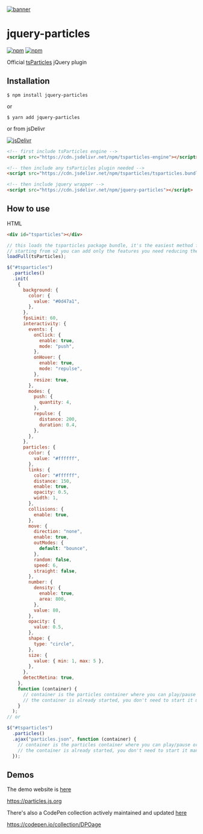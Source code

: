 [![banner](https://particles.js.org/images/banner2.png)](https://particles.js.org)

# jquery-particles

[![npm](https://img.shields.io/npm/v/jquery-particles)](https://www.npmjs.com/package/jquery-particles) [![npm](https://img.shields.io/npm/dm/jquery-particles)](https://www.npmjs.com/package/jquery-particles)

Official [tsParticles](https://github.com/matteobruni/tsparticles) jQuery plugin

## Installation

```shell
$ npm install jquery-particles
```

or

```shell
$ yarn add jquery-particles
```

or from jsDelivr

[![jsDelivr](https://data.jsdelivr.com/v1/package/npm/jquery-particles/badge)](https://www.jsdelivr.com/package/npm/jquery-particles)

```html
<!-- first include tsParticles engine -->
<script src="https://cdn.jsdelivr.net/npm/tsparticles-engine"></script>

<!-- then include any tsParticles plugin needed -->
<script src="https://cdn.jsdelivr.net/npm/tsparticles/tsparticles.bundle.min.js"></script>

<!-- then include jquery wrapper -->
<script src="https://cdn.jsdelivr.net/npm/jquery-particles"></script>
```

## How to use

HTML

```html
<div id="tsparticles"></div>
```

```javascript
// this loads the tsparticles package bundle, it's the easiest method for getting everything ready
// starting from v2 you can add only the features you need reducing the bundle size
loadFull(tsParticles);

$("#tsparticles")
  .particles()
  .init(
    {
      background: {
        color: {
          value: "#0d47a1",
        },
      },
      fpsLimit: 60,
      interactivity: {
        events: {
          onClick: {
            enable: true,
            mode: "push",
          },
          onHover: {
            enable: true,
            mode: "repulse",
          },
          resize: true,
        },
        modes: {
          push: {
            quantity: 4,
          },
          repulse: {
            distance: 200,
            duration: 0.4,
          },
        },
      },
      particles: {
        color: {
          value: "#ffffff",
        },
        links: {
          color: "#ffffff",
          distance: 150,
          enable: true,
          opacity: 0.5,
          width: 1,
        },
        collisions: {
          enable: true,
        },
        move: {
          direction: "none",
          enable: true,
          outModes: {
            default: "bounce",
          },
          random: false,
          speed: 6,
          straight: false,
        },
        number: {
          density: {
            enable: true,
            area: 800,
          },
          value: 80,
        },
        opacity: {
          value: 0.5,
        },
        shape: {
          type: "circle",
        },
        size: {
          value: { min: 1, max: 5 },
        },
      },
      detectRetina: true,
    },
    function (container) {
      // container is the particles container where you can play/pause or stop/start.
      // the container is already started, you don't need to start it manually.
    }
  );
// or

$("#tsparticles")
  .particles()
  .ajax("particles.json", function (container) {
    // container is the particles container where you can play/pause or stop/start.
    // the container is already started, you don't need to start it manually.
  });
```

## Demos

The demo website is [here](https://particles.js.org)

<https://particles.js.org>

There's also a CodePen collection actively maintained and updated [here](https://codepen.io/collection/DPOage)

<https://codepen.io/collection/DPOage>
